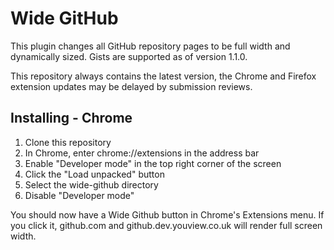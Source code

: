 Wide GitHub
===========

This plugin changes all GitHub repository pages to be full width and dynamically sized. Gists are supported as of version 1.1.0.

This repository always contains the latest version, the Chrome and Firefox extension updates may be delayed by submission reviews.

Installing - Chrome
-------------------

1. Clone this repository
2. In Chrome, enter chrome://extensions in the address bar
3. Enable "Developer mode" in the top right corner of the screen
4. Click the "Load unpacked" button
5. Select the wide-github directory
6. Disable "Developer mode"

You should now have a Wide Github button in Chrome's Extensions menu. If you
click it, github.com and github.dev.youview.co.uk will render full screen width.

